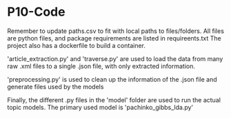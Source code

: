 # P10-Code
Remember to update paths.csv to fit with local paths to files/folders.
All files are python files, and package requirements are listed in requireents.txt
The project also has a dockerfile to build a container.

'article_extraction.py' and 'traverse.py' are used to load the data from many raw .xml files to a single .json file, with only extracted information.

'preprocessing.py' is used to clean up the information of the .json file and generate files used by the models

Finally, the different .py files in the 'model' folder are used to run the actual topic models.
The primary used model is 'pachinko_gibbs_lda.py'